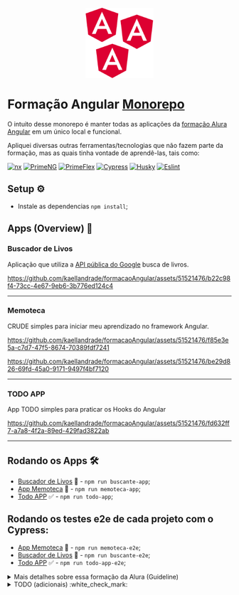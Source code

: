<p align="center">
  <img width='30%' src=".github/angular.svg" alt="Angular">
</p>

# Formação Angular [Monorepo](https://nx.dev/getting-started/tutorials/angular-monorepo-tutorial)

O intuito desse monorepo é manter todas as aplicações da [formação Alura Angular](https://cursos.alura.com.br/formacao-angular-14) em um único local e funcional.

Apliquei diversas outras ferramentas/tecnologias que não fazem parte da formação, mas as quais tinha vontade de aprendê-las, tais como:

[![nx](https://img.shields.io/badge/Nx-blue?style=for-the-badge&logo=nx&logoColor=white)](https://nx.dev/getting-started/tutorials/angular-monorepo-tutorial)
[![PrimeNG](https://img.shields.io/badge/-PrimeNG-3B82F6?style=for-the-badge&logo=angular&logoColor=white)](https://primeng.org/)
[![PrimeFlex](https://img.shields.io/badge/-PrimeFlex-white?style=for-the-badge&logo=angular&logoColor=00DA99)](https://primeflex.org/)
[![Cypress](https://img.shields.io/badge/-Cypress-black?style=for-the-badge&logo=cypress&logoColor=00DA99)](https://www.cypress.io/)
[![Husky](https://img.shields.io/badge/-HookHusky-white?style=for-the-badge&logo=git&logoColor=00DA99)](https://typicode.github.io/husky/)
[![Eslint](https://img.shields.io/badge/-HookHusky-black?style=for-the-badge&logo=eslint&logoColor=white)](https://eslint.org/)

## Setup :gear:

- Instale as dependencias `npm install`;

## Apps (Overview) :movie_camera:

### Buscador de Livos

Aplicação que utiliza a [API pública do Google](https://developers.google.com/books) busca de livros.

https://github.com/kaellandrade/formacaoAngular/assets/51521476/b22c98f4-73cc-4e67-9eb6-3b776ed124c4

---

### Memoteca

CRUDE simples para iniciar meu aprendizado no framework Angular.

https://github.com/kaellandrade/formacaoAngular/assets/51521476/f85e3e5a-c7d7-47f5-8674-70389fdf7241

https://github.com/kaellandrade/formacaoAngular/assets/51521476/be29d826-69fd-45a0-9171-9497f4bf7120

---

### TODO APP

App TODO simples para praticar os Hooks do Angular

https://github.com/kaellandrade/formacaoAngular/assets/51521476/fd632ff7-a7a8-4f2a-89ed-429fad3822ab

---

## Rodando os Apps :hammer_and_wrench:

- [Buscador de Livos](#buscador-de-livos) :book: - `npm run buscante-app`;
- [App Memoteca](#memoteca) :iphone: - `npm run memoteca-app`;
- [Todo APP](#todo-app) :white_check_mark: - `npm run todo-app`;

## Rodando os testes e2e de cada projeto com o Cypress:

- [App Memoteca](#memoteca) :iphone: - `npm run memoteca-e2e`;
- [Buscador de Livos](#buscador-de-livos) :book: - `npm run buscante-e2e`;
- [Todo APP](#todo-app) :white_check_mark: - `npm run todo-app-e2e`;

<details>
<summary>Mais detalhes sobre essa formação da Alura (Guideline)</summary>

1. Explore as bases do Angular

   Mergulhando no universo do Angular, começando pela criação de aplicações usando a poderosa ferramenta Angular CLI.
   Aprendendo sobre estrutura de componentes e explorando os conceitos fundamentais, tais como templates, diretivas, services e injeção de dependências.
   Aprendendo como fazer a configuração de rotas da aplicação e aproveitando o poder do HTTPClient do Angular para executar operações CRUD no seu back-end.
   Além disso, vi construção de formulários e a aplicação de validações, utilizando as duas abordagens do angular - data driven (formulários reativos) e template driven - proporcionando uma base sólida para sua evolução.

   1. Angular 14: aplique os conceitos e desenvolva seu primeiro CRUD
      1. Router;
      2. ActivatedRoute;
      3. Services com HttpClient;
      4. Injeção de dependências de props;
      5. E algumas diretivas básicas do Angular.
   2. Angular 14: evoluindo a aplicação (Projeto Biblioteca memórias)
      1. Formulários reativos com ReactiveFormsModule, FormGroup;
   3. Formulários orientados a templates (Alura books)

2. Gerencie o ciclo de vida de componentes e fluxo de dados reativos com a biblioteca RxJS

   Aperfeiçoe sua habilidade em controlar o comportamento dos componentes em várias fases de sua existência, desde a inicialização até a destruição, entendendo hooks do ciclo de vida como ngOnInit, ngOnChanges e ngOnDestroy.

   Aprofunde-se na utilização da biblioteca RxJS para programação reativa no Angular. Este passo detalha a criação de observables, a aplicação estratégica de operadores de transformação e combinação e a implementação de fluxos de dados assíncronos, proporcionando uma gestão eficiente de dados reativos em suas aplicações.

   1. Angular: Ciclo de vida (TODO App)
   2. [Programação Reativa](https://www.youtube.com/watch?v=ifA-57jTk7Y)
   3. RxJS e Angular: programando de forma reativa

3. Melhore a experiência do usuário com animações e interações atrativas no Angular(em andamento...)
   Aqui, você mergulhará no mundo das animações e interações envolventes para aprimorar significativamente a experiência de uso em aplicações Angular. Este passo não só ensinará técnicas de animação, mas também fornecerá insights sobre como gerenciar efetivamente o estado dos componentes para otimizar o desempenho e garantir a estabilidade da sua aplicação.

   1. [A importância do motion design na experiência do usuário - Artigo](https://www.alura.com.br/artigos/importancia-motion-design-experiencia-usuario)
   2. Angular: torne sua aplicação interativa e personalizada com animações
   3. [Como o Motion Design pode contribuir para a UX/UI](https://www.alura.com.br/artigos/como-motion-design-pode-contribuir-uxui)
   4. Angular: aprimore suas técnicas de animação e crie interfaces ainda mais atraentes
   </details>

<details>
<summary>TODO (adicionais) :white_check_mark:</summary>

## Configurar

- [x] Configurar um [Monorepo NX](https://nx.dev/concepts/more-concepts/why-monorepos) para esses projetos (configurar projetos);
  - [x] Buscante
  - [x] Memoteca
  - [x] Todo app
  - [x] Forms-reativos
- [x] Configurar estilos do PrimeNg para todos os APPS
- [x] Configurar [Cypress](https://www.cypress.io/);
- [x] Configurar git hook husky [Husky](https://github.com/typicode/husky);
- [ ] Configurar JEST e testes unitários (alguns).

## Desafios opcionais

- [ ] Animar outros projetos
</details>
